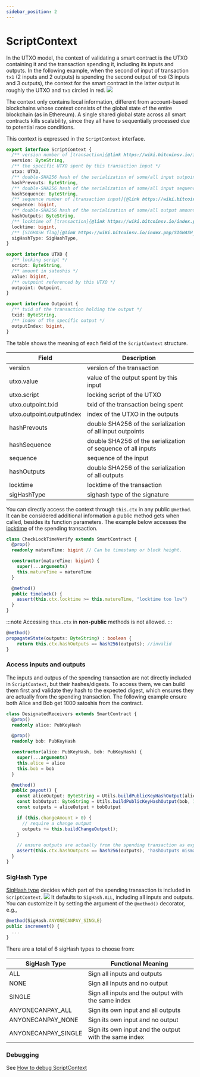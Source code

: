 ```yaml
---
sidebar_position: 2
---
```


# ScriptContext

In the UTXO model, the context of validating a smart contract is the UTXO containing it and the transaction spending it, including its inputs and outputs. In the following example, when the second of input of transaction `tx1` (2 inputs and 2 outputs) is spending the second output of `tx0` (3 inputs and 3 outputs), the context for the smart contract in the latter output is roughly the UTXO and `tx1` circled in red.
![](../../static/img/scriptContext.jpg)

The context only contains local information, different from account-based blockchains whose context consists of the global state of the entire blockchain (as in Ethereum). A single shared global state across all smart contracts kills scalability, since they all have to sequentially processed due to potential race conditions.

This context is expressed in the `ScriptContext` interface.
```ts
export interface ScriptContext {
  /** version number of [transaction]{@link https://wiki.bitcoinsv.io/index.php/Bitcoin_Transactions#General_format_of_a_Bitcoin_transaction} */
  version: ByteString,
  /** the specific UTXO spent by this transaction input */
  utxo: UTXO,
  /** double-SHA256 hash of the serialization of some/all input outpoints, see [hashPrevouts]{@link https://github.com/bitcoin-sv/bitcoin-sv/blob/master/doc/abc/replay-protected-sighash.md#hashprevouts} */
  hashPrevouts: ByteString,
  /** double-SHA256 hash of the serialization of some/all input sequence values, see [hashSequence]{@link https://github.com/bitcoin-sv/bitcoin-sv/blob/master/doc/abc/replay-protected-sighash.md#hashsequence} */
  hashSequence: ByteString,
  /** sequence number of [transaction input]{@link https://wiki.bitcoinsv.io/index.php/Bitcoin_Transactions#Format_of_a_Transaction_Input} */
  sequence: bigint,
  /** double-SHA256 hash of the serialization of some/all output amount with its locking script, see [hashOutputs]{@link https://github.com/bitcoin-sv/bitcoin-sv/blob/master/doc/abc/replay-protected-sighash.md#hashoutputs} */
  hashOutputs: ByteString,
  /** locktime of [transaction]{@link https://wiki.bitcoinsv.io/index.php/Bitcoin_Transactions#General_format_of_a_Bitcoin_transaction} */
  locktime: bigint,
  /** [SIGHASH flag]{@link https://wiki.bitcoinsv.io/index.php/SIGHASH_flags} used by this input */
  sigHashType: SigHashType,
}

export interface UTXO {
  /** locking script */
  script: ByteString,
  /** amount in satoshis */
  value: bigint,
  /** outpoint referenced by this UTXO */
  outpoint: Outpoint,
}

export interface Outpoint {
  /** txid of the transaction holding the output */
  txid: ByteString,
  /** index of the specific output */
  outputIndex: bigint,
}
```

The table shows the meaning of each field of the `ScriptContext` structure.

| Field  | Description  |
| ------------- | ------------- |
| version | version of the transaction  |
| utxo.value | value of the output spent by this input  |
| utxo.script | locking script of the UTXO |
| utxo.outpoint.txid | txid of the transaction being spent |
| utxo.outpoint.outputIndex | index of the UTXO in the outputs |
| hashPrevouts | double SHA256 of the serialization of all input outpoints |
| hashSequence | double SHA256 of the serialization of sequence of all inputs |
| sequence | sequence of the input  |
| hashOutputs | double SHA256 of the serialization of all outputs |
| locktime | locktime of the transaction |
| sigHashType| sighash type of the signature |

You can directly access the context through `this.ctx` in any public `@method`.
It can be considered additional information a public method gets when called, besides its function parameters.
The example below accesses the [locktime](https://learnmeabitcoin.com/technical/locktime) of the spending transaction.

```ts
class CheckLockTimeVerify extends SmartContract {
  @prop()
  readonly matureTime: bigint // Can be timestamp or block height.

  constructor(matureTime: bigint) {
    super(...arguments)
    this.matureTime = matureTime
  }

  @method()
  public timelock() {
    assert(this.ctx.locktime >= this.matureTime, "locktime too low")
  }
}
```

:::note
Accessing `this.ctx` in **non-public** methods is not allowed.
:::

```ts
@method()
propagateState(outputs: ByteString) : boolean {
    return this.ctx.hashOutputs == hash256(outputs); //invalid
}
```

### Access inputs and outputs

The inputs and outpus of the spending transaction are not directly included in `ScriptContext`, but their hashes/digests. To access them, we can build them first and validate they hash to the expected digest, which ensures they are actually from the spending transaction.
The following example ensure both Alice and Bob get 1000 satoshis from the contract.

```ts
class DesignatedReceivers extends SmartContract {
  @prop()
  readonly alice: PubKeyHash

  @prop()
  readonly bob: PubKeyHash

  constructor(alice: PubKeyHash, bob: PubKeyHash) {
    super(...arguments)
    this.alice = alice
    this.bob = bob
  }

  @method()
  public payout() {
    const aliceOutput: ByteString = Utils.buildPublicKeyHashOutput(alice, 1000n)
    const bobOutput: ByteString = Utils.buildPublicKeyHashOutput(bob, 1000n)
    const outputs = aliceOutput + bobOutput

    if (this.changeAmount > 0) {
      // require a change output
      outputs += this.buildChangeOutput();
    }

    // ensure outputs are actually from the spending transaction as expected
    assert(this.ctx.hashOutputs == hash256(outputs), 'hashOutputs mismatch')
  }
}
```

### SigHash Type 

[SigHash type](https://wiki.bitcoinsv.io/index.php/SIGHASH_flags) decides which part of the spending transaction is included in `ScriptContext`.
![](../../static/img/sighashtypes.png)
It defaults to `SigHash.ALL`, including all inputs and outputs. You can customize it by setting the argument of the `@method()` decorator, e.g.,

```ts
@method(SigHash.ANYONECANPAY_SINGLE)
public increment() {
  ...
}
```

There are a total of 6 sigHash types to choose from:

| SigHash Type | Functional Meaning |
| ------------- | ------------- | 
| ALL | Sign all inputs and outputs |
| NONE | Sign all inputs and no output |
| SINGLE | Sign all inputs and the output with the same index |
| ANYONECANPAY_ALL | Sign its own input and all outputs |
| ANYONECANPAY_NONE | Sign its own input and no output |
| ANYONECANPAY_SINGLE | Sign its own input and the output with the same index |




### Debugging

See [How to debug ScriptContext](../tutorials/how-to-debug-scriptcontext.md)
